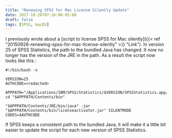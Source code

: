```yaml
---
title: "Renewing SPSS for Mac License Silently Update"
date: 2017-10-26T07:16:06-05:00
draft: false
tags: [SPSS, macOS]
---
```


I previously wrote about a [script to license SPSS for Mac silently]({{< ref "20150926-renewing-spss-for-mac-license-silently" >}} "Link").  In version 25 of SPSS Statistics, the path to the bundled Java has changed. It now no longer has the version of the JRE in the path. As a result the script now looks like this :

```
#!/bin/bash -x
 
VERSION=25
AUTHCODE=<redacted>
 
APPPATH="/Applications/IBM/SPSS/Statistics/$VERSION/SPSSStatistics.app/"
cd "$APPPATH/Contents/bin"
 
"$APPPATH/Contents/JRE/bin/java" -jar "$APPPATH/Contents/bin/licenseactivator.jar" SILENTMODE CODES=$AUTHCODE
```
If SPSS keeps a consistent path to the bundled Java, it will make it a little bit easier to update the script for each new version of SPSS Statistics.